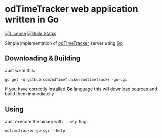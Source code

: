# odTimeTracker web application written in Go

[![License](https://img.shields.io/badge/license-MPL-blue.svg)](https://www.mozilla.org/MPL/2.0/) [![Build Status](https://travis-ci.org/ondrejd/odtimetracker-go-cgi.svg)](https://travis-ci.org/ondrejd/odtimetracker-go-cgi)

Simple implementation of [odTimeTracker](https://github.com/odTimeTracker) server using [Go](https://golang.org).

## Downloading & Building

Just write this:

	go get -u github.com/odTimeTracker/odtimetracker-go-cgi

If you have correctly installed **Go** language this will download sources and build them immediatelly.

## Using

Just execute the binary with `--help` flag:

	odtimetracker-go-cgi --help
